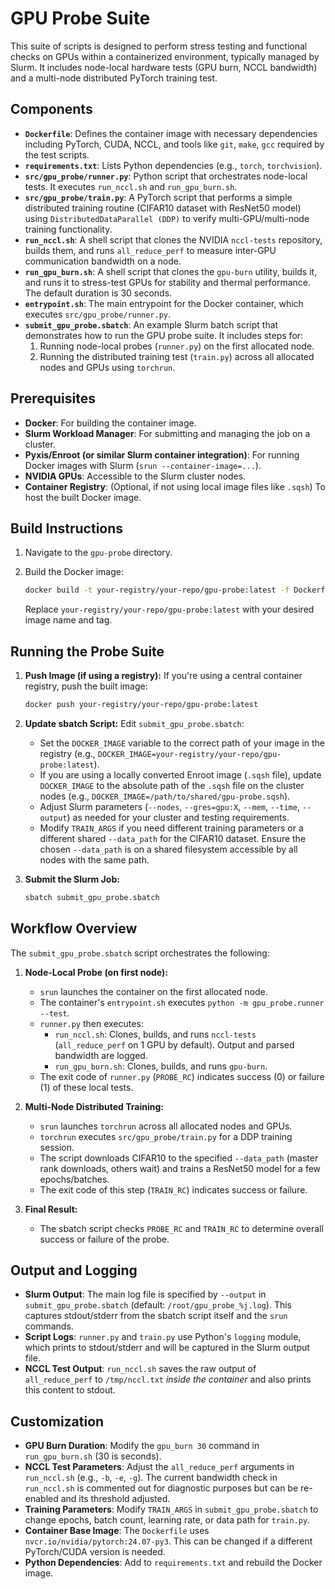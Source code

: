 # GPU Probe Suite

This suite of scripts is designed to perform stress testing and functional checks on GPUs within a containerized environment, typically managed by Slurm. It includes node-local hardware tests (GPU burn, NCCL bandwidth) and a multi-node distributed PyTorch training test.

## Components

- **`Dockerfile`**: Defines the container image with necessary dependencies including PyTorch, CUDA, NCCL, and tools like `git`, `make`, `gcc` required by the test scripts.
- **`requirements.txt`**: Lists Python dependencies (e.g., `torch`, `torchvision`).
- **`src/gpu_probe/runner.py`**: Python script that orchestrates node-local tests. It executes `run_nccl.sh` and `run_gpu_burn.sh`.
- **`src/gpu_probe/train.py`**: A PyTorch script that performs a simple distributed training routine (CIFAR10 dataset with ResNet50 model) using `DistributedDataParallel (DDP)` to verify multi-GPU/multi-node training functionality.
- **`run_nccl.sh`**: A shell script that clones the NVIDIA `nccl-tests` repository, builds them, and runs `all_reduce_perf` to measure inter-GPU communication bandwidth on a node.
- **`run_gpu_burn.sh`**: A shell script that clones the `gpu-burn` utility, builds it, and runs it to stress-test GPUs for stability and thermal performance. The default duration is 30 seconds.
- **`entrypoint.sh`**: The main entrypoint for the Docker container, which executes `src/gpu_probe/runner.py`.
- **`submit_gpu_probe.sbatch`**: An example Slurm batch script that demonstrates how to run the GPU probe suite. It includes steps for:
    1. Running node-local probes (`runner.py`) on the first allocated node.
    2. Running the distributed training test (`train.py`) across all allocated nodes and GPUs using `torchrun`.

## Prerequisites

- **Docker**: For building the container image.
- **Slurm Workload Manager**: For submitting and managing the job on a cluster.
- **Pyxis/Enroot (or similar Slurm container integration)**: For running Docker images with Slurm (`srun --container-image=...`).
- **NVIDIA GPUs**: Accessible to the Slurm cluster nodes.
- **Container Registry**: (Optional, if not using local image files like `.sqsh`) To host the built Docker image.

## Build Instructions

1. Navigate to the `gpu-probe` directory.
2. Build the Docker image:

    ```bash
    docker build -t your-registry/your-repo/gpu-probe:latest -f Dockerfile .
    ```

    Replace `your-registry/your-repo/gpu-probe:latest` with your desired image name and tag.

## Running the Probe Suite

1. **Push Image (if using a registry):**
    If you're using a central container registry, push the built image:

    ```bash
    docker push your-registry/your-repo/gpu-probe:latest
    ```

2. **Update sbatch Script:**
    Edit `submit_gpu_probe.sbatch`:
    - Set the `DOCKER_IMAGE` variable to the correct path of your image in the registry (e.g., `DOCKER_IMAGE=your-registry/your-repo/gpu-probe:latest`).
    - If you are using a locally converted Enroot image (`.sqsh` file), update `DOCKER_IMAGE` to the absolute path of the `.sqsh` file on the cluster nodes (e.g., `DOCKER_IMAGE=/path/to/shared/gpu-probe.sqsh`).
    - Adjust Slurm parameters (`--nodes`, `--gres=gpu:X`, `--mem`, `--time`, `--output`) as needed for your cluster and testing requirements.
    - Modify `TRAIN_ARGS` if you need different training parameters or a different shared `--data_path` for the CIFAR10 dataset. Ensure the chosen `--data_path` is on a shared filesystem accessible by all nodes with the same path.

3. **Submit the Slurm Job:**

    ```bash
    sbatch submit_gpu_probe.sbatch
    ```

## Workflow Overview

The `submit_gpu_probe.sbatch` script orchestrates the following:

1. **Node-Local Probe (on first node):**
    - `srun` launches the container on the first allocated node.
    - The container's `entrypoint.sh` executes `python -m gpu_probe.runner --test`.
    - `runner.py` then executes:
        - `run_nccl.sh`: Clones, builds, and runs `nccl-tests` (`all_reduce_perf` on 1 GPU by default). Output and parsed bandwidth are logged.
        - `run_gpu_burn.sh`: Clones, builds, and runs `gpu-burn`.
    - The exit code of `runner.py` (`PROBE_RC`) indicates success (0) or failure (1) of these local tests.

2. **Multi-Node Distributed Training:**
    - `srun` launches `torchrun` across all allocated nodes and GPUs.
    - `torchrun` executes `src/gpu_probe/train.py` for a DDP training session.
    - The script downloads CIFAR10 to the specified `--data_path` (master rank downloads, others wait) and trains a ResNet50 model for a few epochs/batches.
    - The exit code of this step (`TRAIN_RC`) indicates success or failure.

3. **Final Result:**
    - The sbatch script checks `PROBE_RC` and `TRAIN_RC` to determine overall success or failure of the probe.

## Output and Logging

- **Slurm Output**: The main log file is specified by `--output` in `submit_gpu_probe.sbatch` (default: `/root/gpu_probe_%j.log`). This captures stdout/stderr from the sbatch script itself and the `srun` commands.
- **Script Logs**: `runner.py` and `train.py` use Python's `logging` module, which prints to stdout/stderr and will be captured in the Slurm output file.
- **NCCL Test Output**: `run_nccl.sh` saves the raw output of `all_reduce_perf` to `/tmp/nccl.txt` *inside the container* and also prints this content to stdout.

## Customization

- **GPU Burn Duration**: Modify the `gpu_burn 30` command in `run_gpu_burn.sh` (30 is seconds).
- **NCCL Test Parameters**: Adjust the `all_reduce_perf` arguments in `run_nccl.sh` (e.g., `-b`, `-e`, `-g`). The current bandwidth check in `run_nccl.sh` is commented out for diagnostic purposes but can be re-enabled and its threshold adjusted.
- **Training Parameters**: Modify `TRAIN_ARGS` in `submit_gpu_probe.sbatch` to change epochs, batch count, learning rate, or data path for `train.py`.
- **Container Base Image**: The `Dockerfile` uses `nvcr.io/nvidia/pytorch:24.07-py3`. This can be changed if a different PyTorch/CUDA version is needed.
- **Python Dependencies**: Add to `requirements.txt` and rebuild the Docker image.

